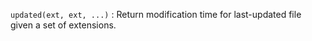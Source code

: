 `updated(ext, ext, ...)`
:   Return modification time for last-updated file given a set of extensions.
